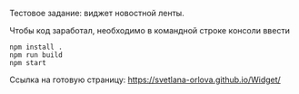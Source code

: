 Тестовое задание: виджет новостной ленты.

Чтобы код заработал, необходимо в командной строке консоли ввести 
```
npm install .
npm run build
npm start

```

Ссылка на готовую страницу: https://svetlana-orlova.github.io/Widget/
